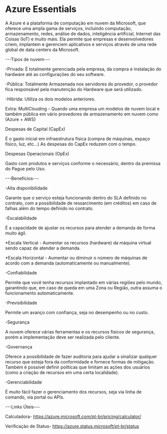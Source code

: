 # Azure Essentials

A Azure é a plataforma de computação em nuvem da Microsoft, que oferece uma ampla gama de serviços, incluindo computação, armazenamento, redes, análise de dados, inteligência artificial, Internet das Coisas (IoT) e muito mais. Ela permite que empresas e desenvolvedores criem, implantem e gerenciem aplicativos e serviços através de uma rede global de data centers da Microsoft.

---Tipos de nuvem---

-Privada: É totalmente gerenciada pela empresa, da compra e instalação do hardware até as configurações do seu software. 

-Pública: Totalmente Armazenada nos servidores do provedor, o provedor fica responsável pela manutenção do Hardware que será utilizado.

-Hibrida: Utiliza os dois modelos anteriores.

Extra: MultiClouding - Quando uma empresa um modelos de nuvem local e também pública em vário provedores de armazenamento em nuvem como (Azure + AWS)

Despesas de Capital (CapEx)

É o gasto inicial em infraestrutura física (compra de máquinas, espaço físico, luz, etc...)
As despesas do CapEx reduzem com o tempo.

Despesas Operacionais (OpEx)

Gasto com produtos e serviços conforme o necessário, dentro da premissa do Pague pelo Uso.

---Benefícios---

-Alta disponibilidade

Garante que o serviço esteja funcionando dentro do SLA definido no contrato, com a possibilidade de ressarcimento (em créditos) em caso de falhas além do tempo definido no contrato.

-Escalabilidade

É a capacidade de ajustar os recursos para atender a demanda de forma muito ágil.

*Escala Vertical - Aumentar os recursos (hardware) da máquina virtual sendo capaz de atender a demanda.

*Escala Horizontal - Aumentar ou diminuir o número de máquinas de acordo com a demanda (automaticamente ou manualmente).

-Confiabilidade

Permite que você tenha recursos implantado em várias regiões pelo mundo, garantindo que, em caso de queda em uma Zona ou Região, outra assuma o funcionamento automaticamente.

-Previsibilidade

Permite um avanço com confiança, seja no desempenho ou no custo. 

 -Segurança

A nuvem oferece várias ferramentas e os recursos físicos de segurança, porém a implementação deve ser realizada pelo cliente.

-Governança

Oferece a possibilidade de fazer auditoria para ajudar a sinalizar qualquer recurso que esteja fora da conformidade e fornece formas de mitigação.
Também é possível definir políticas que limitam as ações dos usuários (como a criação de recursos em uma certa localidade).

-Gerenciabilidade

É muito fácil fazer o gerenciamento dos recursos, seja via linha de comando, via portal ou APIs.

---Links Úteis---

Calculadora- https://azure.microsoft.com/pt-br/pricing/calculator/

Verificação de Status- https://azure.status.microsoft/pt-br/status

